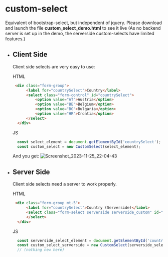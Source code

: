 # custom-select
Equivalent of bootstrap-select, but independent of jquery. Please download and launch the file **custom_select_demo.html** to see it live (As no backend server is set up in the demo, the serverside custom-selects have limited features.)

- ## Client Side
  Client side selects are very easy to use:

  HTML
  ```html
   <div class="form-group">
        <label for="countrySelect">Country</label>
        <select class="form-control" id="countrySelect">
            <option value="AT">Austria</option>
            <option value="BE">Belgium</option>
            <option value="BG">Bulgaria</option>
            <option value="HR">Croatia</option>
        </select>
    </div>
  ```

  JS
  ```javascript
    const select_element = document.getElementById('countrySelect');
    const custom_select = new CustomSelect(select_element);
  ```

  And you get:
  ![Screenshot_2023-11-25_22-04-43](https://github.com/edereynaldesaintmichel/custom-select/assets/152026212/2dda9f3e-57af-410a-9bb1-af17ec12a9bb)


- ## Server Side
  Client side selects need a server to work properly.

  HTML
  ```html
   <div class="form-group mt-5">
        <label for="countrySelect">Country (Serverside)</label>
        <select class="form-select serverside serverside_custom" id="countrySelectServerside" data-url="">
        </select>
    </div>
  ```

  JS
  ```javascript
    const serverside_select_element = document.getElementById('countrySelectServerside');
    const custom_select_serverside = new CustomSelect(serverside_select_element);
    // (nothing new here)
  ```
  
